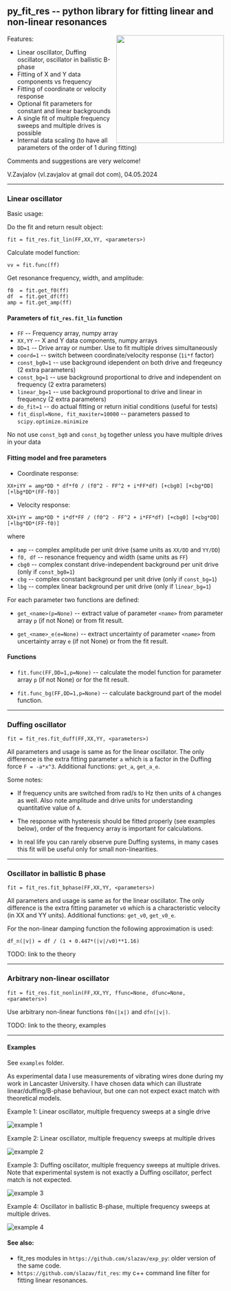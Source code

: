 ## py_fit_res -- python library for fitting linear and non-linear resonances

<img align=right height="250"
src="https://raw.githubusercontent.com/slazav/py_fit_res/master/examples/title.png">

Features:

* Linear oscillator, Duffing oscillator, oscillator in ballistic B-phase
* Fitting of X and Y data components vs frequency
* Fitting of coordinate or velocity response
* Optional fit parameters for constant and linear backgrounds
* A single fit of multiple frequency sweeps and multiple drives is possible
* Internal data scaling (to have all parameters of the order of 1 during fitting)

Comments and suggestions are very welcome!

V.Zavjalov (vl.zavjalov at gmail dot com), 04.05.2024

----
### Linear oscillator

Basic usage:

Do the fit and return result object:
```
fit = fit_res.fit_lin(FF,XX,YY, <parameters>)
```

Calculate model function:
```
vv = fit.func(ff)
```

Get resonance frequency, width, and amplitude:
```
f0  = fit.get_f0(ff)
df  = fit.get_df(ff)
amp = fit.get_amp(ff)
```

#### Parameters of `fit_res.fit_lin` function

*   `FF`    -- Frequency array, numpy array
*   `XX,YY` -- X and Y data components, numpy arrays
*   `DD=1`  -- Drive array or number. Use to fit multiple drives simultaneously
*   `coord=1`     -- switch between coordinate/velocity response (`1i*f` factor)
*   `const_bg0=1` -- use background idependent on both drive and freqeuncy (2 extra parameters)
*   `const_bg=1`  -- use background proportional to drive and independent on frequency (2 extra parameters)
*   `linear_bg=1` -- use background proportional to drive and linear in frequency (2 extra parameters)
*   `do_fit=1`    -- do actual fitting or return initial conditions (useful for tests)
*   `fit_displ=None, fit_maxiter=10000` -- parameters passed to `scipy.optimize.minimize`

No not use `const_bg0` and `const_bg` together unless you have multiple drives in your data

#### Fitting model and free parameters

* Coordinate response:
```
XX+iYY = amp*DD * df*f0 / (f0^2 - FF^2 + i*FF*df) [+cbg0] [+cbg*DD] [+lbg*DD*(FF-f0)]
```

* Velocity response:
```
XX+iYY = amp*DD * i*df*FF / (f0^2 - FF^2 + i*FF*df) [+cbg0] [+cbg*DD] [+lbg*DD*(FF-f0)]
```
where

*   `amp` -- complex amplitude per unit drive (same units as `XX/DD` and `YY/DD`)
*   `f0, df` -- resonance frequency and width (same units as `FF`)
*   `cbg0` -- complex constant drive-independent background per unit drive (only if `const_bg0=1`)
*   `cbg`  -- complex constant background per unit drive (only if `const_bg=1`)
*   `lbg`  -- complex linear background per unit drive (only if `linear_bg=1`)

For each parameter two functions are defined:

* `get_<name>(p=None)` -- extract value of parameter `<name>` from parameter array `p`
  (if not None) or from fit result.

* `get_<name>_e(e=None)` -- extract uncertainty of parameter `<name>` from uncertainty
  array `e` (if not None) or from the fit result.

#### Functions

* `fit.func(FF,DD=1,p=None)` -- calculate the model function for parameter array `p`
  (if not None) or for the fit result.

* `fit.func_bg(FF,DD=1,p=None)` -- calculate background part of the model function.

----
### Duffing oscillator

```
fit = fit_res.fit_duff(FF,XX,YY, <parameters>)
```

All parameters and usage is same as for the linear oscillator. The only difference is
the extra fitting parameter `a` which is a factor in the Duffing force `F = -a*x^3`.
Additional functions: `get_a`, `get_a_e`.

Some notes:
* If frequency units are switched from rad/s to Hz then units of `A` changes as well.
  Also note amplitude and drive units for understanding quantitative value of `A`.

* The response with hysteresis should be fitted properly (see examples below),
  order of the frequency array is important for calculations.

* In real life you can rarely observe pure Duffing systems, in many cases this fit
  will be useful only for small non-linearities.

----
### Oscillator in ballistic B phase

```
fit = fit_res.fit_bphase(FF,XX,YY, <parameters>)
```

All parameters and usage is same as for the linear oscillator. The only difference is
the extra fitting parameter `v0` which is a characteristic velocity (in XX and YY units).
Additional functions: `get_v0`, `get_v0_e`.

For the non-linear damping function the following approximation is used:
```
df_n(|v|) = df / (1 + 0.447*(|v|/v0)**1.16)
```
TODO: link to the theory

----
### Arbitrary non-linear oscillator
```
fit = fit_res.fit_nonlin(FF,XX,YY, ffunc=None, dfunc=None, <parameters>)
```

Use arbitrary non-linear functions `f0n(|x|)` and `dfn(|v|)`.

TODO: link to the theory, examples

----
#### Examples

See `examples` folder.

As experimental data I use measurements of vibrating wires done during
my work in Lancaster University. I have chosen data which can illustrate
linear/duffing/B-phase behaviour, but one can not expect exact match
with theoretical models.

Example 1: Linear oscillator, multiple frequency sweeps at a single drive

![example 1](https://raw.githubusercontent.com/slazav/py_fit_res/master/examples/example1.png)

Example 2: Linear oscillator, multiple frequency sweeps at multiple drives

![example 2](https://raw.githubusercontent.com/slazav/py_fit_res/master/examples/example2.png)

Example 3: Duffing oscillator, multiple frequency sweeps at multiple drives.
Note that experimental system is not exactly a Duffing oscillator, perfect match is not expected.

![example 3](https://raw.githubusercontent.com/slazav/py_fit_res/master/examples/example3.png)

Example 4: Oscillator in ballistic B-phase, multiple frequency sweeps at multiple drives.

![example 4](https://raw.githubusercontent.com/slazav/py_fit_res/master/examples/example4.png)

#### See also:

* fit_res modules in `https://github.com/slazav/exp_py`: older version of the same code.
* `https://github.com/slazav/fit_res`: my c++ command line filter for fitting linear resonances.
